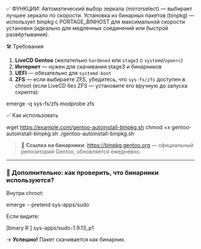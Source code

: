 ✅ ФУНКЦИИ:
Автоматический выбор зеркала (mirrorselect) — выбирает лучшее зеркало по скорости.
Установка из бинарных пакетов (binpkg) — использует binpkg с PORTAGE_BINHOST для максимальной скорости установки (идеально для медленных соединений или быстрой развёртывания).

🛠️ Требования

1. **LiveCD Gentoo** (желательно `hardened` или `stage3` с `systemd`/`openrc`)
2. **Интернет** — нужен для скачивания stage3 и бинарников
3. **UEFI** — обязательно для `systemd-boot`
4. **ZFS** — если выбираете ZFS, убедитесь, что `sys-fs/zfs` доступен в chroot (если LiveCD без ZFS — установите его вручную до запуска скрипта):

emerge -q sys-fs/zfs
modprobe zfs

✅ Как использовать

wget https://example.com/gentoo-autoinstall-binpkg.sh
chmod +x gentoo-autoinstall-binpkg.sh
./gentoo-autoinstall-binpkg.sh

> 🔗 **Ссылка на бинарники**: https://binpkg.gentoo.org — официальный репозиторий Gentoo, обновляется ежедневно.

---

### 📌 Дополнительно: как проверить, что бинарники используются?

Внутри chroot:

emerge --pretend sys-apps/sudo


Если видите:

[binary   R ] sys-apps/sudo-1.9.13_p1

→ **Успешно!** Пакет скачивается как бинарник.
